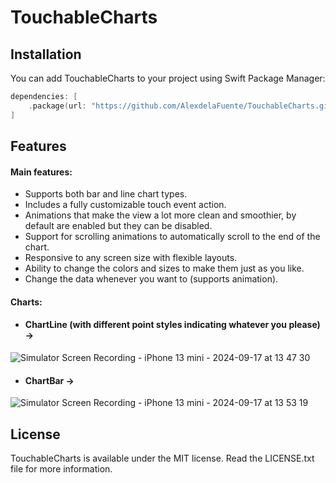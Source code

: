 # TouchableCharts

## Installation

You can add TouchableCharts to your project using Swift Package Manager:

```swift
dependencies: [
    .package(url: "https://github.com/AlexdelaFuente/TouchableCharts.git", from: "1.0.0")
]
```

## Features
#### Main features:
+ Supports both bar and line chart types.
+ Includes a fully customizable touch event action.
+ Animations that make the view a lot more clean and smoothier, by default are enabled but they can be disabled.
+ Support for scrolling animations to automatically scroll to the end of the chart.
+ Responsive to any screen size with flexible layouts.
+ Ability to change the colors and sizes to make them just as you like.
+ Change the data whenever you want to (supports animation).

#### Charts:
+ #### ChartLine (with different point styles indicating whatever you please) ->
![Simulator Screen Recording - iPhone 13 mini - 2024-09-17 at 13 47 30](https://github.com/user-attachments/assets/62e59849-6732-42ba-8d9f-2f912ec10f7c)



+ #### ChartBar ->
![Simulator Screen Recording - iPhone 13 mini - 2024-09-17 at 13 53 19](https://github.com/user-attachments/assets/763b2710-8b94-4206-ac5b-aece19b54bc9)


## License
TouchableCharts is available under the MIT license. Read the LICENSE.txt file for more information.
